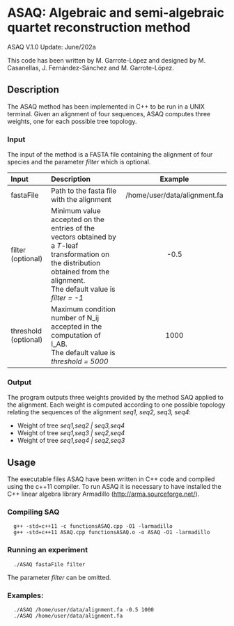 # ASAQ: Algebraic and semi-algebraic quartet reconstruction method

ASAQ V.1.0
Update: June/202a

This code has been written by M. Garrote-López and designed by M. Casanellas, J. Fernández-Sánchez and M. Garrote-López.

## Description
The ASAQ method has been implemented in C++ to be run in a UNIX terminal. Given an alignment of four sequences, ASAQ computes three weights, one for each possible tree topology. 


### Input

The input of the method is a FASTA file containing the alignment of four species and the parameter _filter_ which is optional.


| Input | Description | Example |
|:------------- |:------------- | :-----: |
| fastaFile | Path to the fasta file with the alignment | /home/user/data/alignment.fa |
| filter (optional)| Minimum value accepted on the entries of the vectors obtained by a _T_-leaf transformation on the distribution obtained from the alignment. <br /> The default value is _filter = -1_ | -0.5 |
| threshold (optional)| Maximum condition number of N_ij accepted in the computation of I_AB. <br /> The default value is _threshold = 5000_ | 1000 |


### Output

The program outputs three weights provided by the method SAQ applied to the alignment. Each weight is computed according to one possible topology relating the sequences of the alignment _seq1, seq2, seq3, seq4_:

* Weight of tree _seq1,seq2 | seq3,seq4_
* Weight of tree _seq1,seq3 | seq2,seq4_
* Weight of tree _seq1,seq4 | seq2,seq3_ 


## Usage 

The executable files ASAQ have been written in C++ code and compiled using the c++11 compiler. To run ASAQ it is necessary to have installed the C++ linear algebra library Armadillo (http://arma.sourceforge.net/). 

### Compiling SAQ
```
  g++ -std=c++11 -c functionsASAQ.cpp -O1 -larmadillo
  g++ -std=c++11 ASAQ.cpp functionsASAQ.o -o ASAQ -O1 -larmadillo
```
    
### Running an experiment
```
  ./ASAQ fastaFile filter
```
The parameter _filter_ can be omitted. 

### Examples:
```
  ./ASAQ /home/user/data/alignment.fa -0.5 1000
  ./ASAQ /home/user/data/alignment.fa
```
